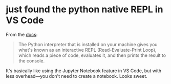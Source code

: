 # just found the python native REPL in VS Code

From the [docs](https://code.visualstudio.com/docs/python/run):

> The Python interpreter that is installed on your machine gives you what's known as an interactive REPL (Read-Evaluate-Print Loop), which reads a piece of code, evaluates it, and then prints the result to the console.

It's basically like using the Jupyter Notebook feature in VS Code, but with less overhead—you don't need to create a notebook.  Looks sweet.
